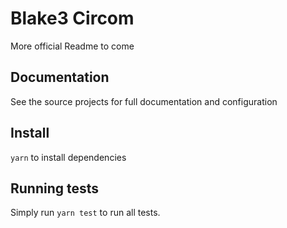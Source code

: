# Blake3 Circom
More official Readme to come

## Documentation

See the source projects for full documentation and configuration

## Install

`yarn` to install dependencies

## Running tests
Simply run `yarn test` to run all tests.
